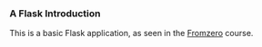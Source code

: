 ### A Flask Introduction

This is a basic Flask application, as seen in the [Fromzero](http://fromzero.io) course.
